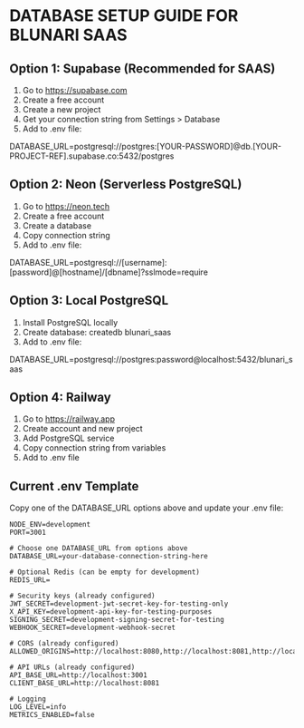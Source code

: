 # DATABASE SETUP GUIDE FOR BLUNARI SAAS

## Option 1: Supabase (Recommended for SAAS)

1. Go to https://supabase.com
2. Create a free account
3. Create a new project
4. Get your connection string from Settings > Database
5. Add to .env file:

DATABASE_URL=postgresql://postgres:[YOUR-PASSWORD]@db.[YOUR-PROJECT-REF].supabase.co:5432/postgres

## Option 2: Neon (Serverless PostgreSQL)

1. Go to https://neon.tech
2. Create a free account
3. Create a database
4. Copy connection string
5. Add to .env file:

DATABASE_URL=postgresql://[username]:[password]@[hostname]/[dbname]?sslmode=require

## Option 3: Local PostgreSQL

1. Install PostgreSQL locally
2. Create database: createdb blunari_saas
3. Add to .env file:

DATABASE_URL=postgresql://postgres:password@localhost:5432/blunari_saas

## Option 4: Railway

1. Go to https://railway.app
2. Create account and new project
3. Add PostgreSQL service
4. Copy connection string from variables
5. Add to .env file

## Current .env Template

Copy one of the DATABASE_URL options above and update your .env file:

```env
NODE_ENV=development
PORT=3001

# Choose one DATABASE_URL from options above
DATABASE_URL=your-database-connection-string-here

# Optional Redis (can be empty for development)
REDIS_URL=

# Security keys (already configured)
JWT_SECRET=development-jwt-secret-key-for-testing-only
X_API_KEY=development-api-key-for-testing-purposes
SIGNING_SECRET=development-signing-secret-for-testing
WEBHOOK_SECRET=development-webhook-secret

# CORS (already configured)
ALLOWED_ORIGINS=http://localhost:8080,http://localhost:8081,http://localhost:3001

# API URLs (already configured)
API_BASE_URL=http://localhost:3001
CLIENT_BASE_URL=http://localhost:8081

# Logging
LOG_LEVEL=info
METRICS_ENABLED=false
```
